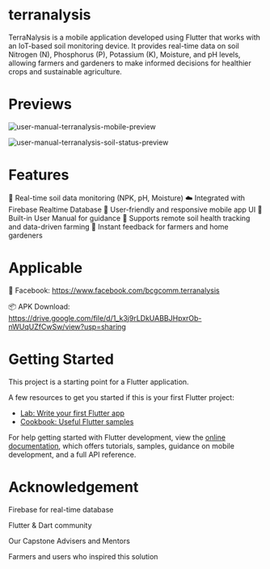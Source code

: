 # terranalysis

TerraNalysis is a mobile application developed using Flutter that works with an IoT-based soil monitoring device. It provides real-time data on soil Nitrogen (N), Phosphorus (P), Potassium (K), Moisture, and pH levels, allowing farmers and gardeners to make informed decisions for healthier crops and sustainable agriculture.

# Previews

![user-manual-terranalysis-mobile-preview](https://github.com/user-attachments/assets/8806c0da-180b-4175-8d02-c0405b882fe4)

![user-manual-terranalysis-soil-status-preview](https://github.com/user-attachments/assets/2ae5fa55-1415-4f79-8313-91ae8ee77a63)

# Features

📡 Real-time soil data monitoring (NPK, pH, Moisture)
☁️ Integrated with Firebase Realtime Database
📱 User-friendly and responsive mobile app UI
📘 Built-in User Manual for guidance
🌿 Supports remote soil health tracking and data-driven farming
🔔 Instant feedback for farmers and home gardeners

# Applicable

🔗 Facebook: https://www.facebook.com/bcgcomm.terranalysis

📦 APK Download: https://drive.google.com/file/d/1_k3j9rLDkUABBJHpxrOb-nWUqUZfCwSw/view?usp=sharing

# Getting Started

This project is a starting point for a Flutter application.

A few resources to get you started if this is your first Flutter project:

- [Lab: Write your first Flutter app](https://docs.flutter.dev/get-started/codelab)
- [Cookbook: Useful Flutter samples](https://docs.flutter.dev/cookbook)

For help getting started with Flutter development, view the
[online documentation](https://docs.flutter.dev/), which offers tutorials,
samples, guidance on mobile development, and a full API reference.

# Acknowledgement

Firebase for real-time database

Flutter & Dart community

Our Capstone Advisers and Mentors

Farmers and users who inspired this solution
